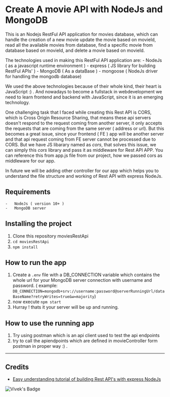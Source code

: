 # Create A movie API with NodeJs and MongoDB


This is an Nodejs RestFul API application for movies database, 
which can handle the creation of a new movie update the movie based on movieId,
read all the available movies from database, find a specific movie from database based on movieId,
and delete a movie based on movieId.

The technologies used in making this RestFul API application are:
    - NodeJs ( as a javascript runtime environment )
    - express ( JS library for building RestFul APIs' )
    - MongoDB ( As a dataBase )
    - mongoose ( NodeJs driver for handling the mongodb database)

We used the above technologies because of their whole kind, their heart is JavaScript :) . And nowadays to become a fullstack in webdevelopment we need to learn frontend and backend with JavaScript, since it is an emerging technology.

One challenging task that I faced while creating this Rest API is CORS, which is Cross Origin Resource Sharing, that means these api servers doesn't respond to the request coming from another server, it only accepts the requests that are coming from the same server ( address or url). But this becomes a great issue, since your frontend ( FE ) app will be another server and that api request coming from FE server cannot be processed due to CORS. But we have JS libarary named as *cors*, that solves this issue, we can simply this *cors* library and pass it as middleware for Rest API APP. You can reference this from app.js file from our project, how we passed cors as middleware for our app.

In future we will be adding other controller for our app which helps you to understand the file structure and working of Rest API with express NodeJs.


## Requirements
    -   NodeJs ( version 10+ )
    -   MongoDB server


## Installing the project

1. Clone this repository moviesRestApi
2. `cd moviesRestApi`
3. `npm install`


## How to run the app

1. Create a `.env` file with a DB_CONNECTION variable which contains the whole url for your MongoDB server connection with username and password. ( example: `DB_CONNECTION=mongodb+srv://username:password@serverRunningUrl/dataBaseName?retryWrites=true&w=majority`)
2. now execute `npm start`
3. Hurray ! thats it your server will be up and running.


## How to use the running app

1. Try using postman which is an api client used to test the api endpoints
2. try to call the apiendpoints which are defined in movieController form postman in proper way :) .

___

## Credits
-   [Easy understanding tutorial of building Rest API's with express NodeJs](https://youtu.be/vjf774RKrLc)

![Vivek's Badge](https://img.shields.io/badge/VivekTej-FollowMe-blue)



